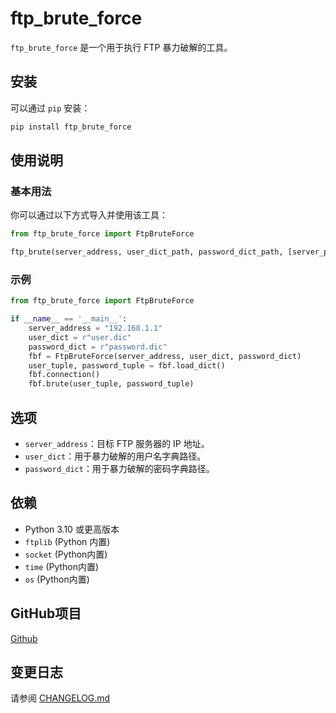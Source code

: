 # ftp_brute_force

`ftp_brute_force` 是一个用于执行 FTP 暴力破解的工具。

## 安装

可以通过 `pip` 安装：

```bash
pip install ftp_brute_force
```

## 使用说明

### 基本用法

你可以通过以下方式导入并使用该工具：

```python
from ftp_brute_force import FtpBruteForce

ftp_brute(server_address, user_dict_path, password_dict_path, [server_port])
```

### 示例

```python
from ftp_brute_force import FtpBruteForce

if __name__ == '__main__':
    server_address = "192.168.1.1"
    user_dict = r"user.dic"
    password_dict = r"password.dic"
    fbf = FtpBruteForce(server_address, user_dict, password_dict)
    user_tuple, password_tuple = fbf.load_dict()
    fbf.connection()
    fbf.brute(user_tuple, password_tuple)

```

## 选项

- `server_address`：目标 FTP 服务器的 IP 地址。
- `user_dict`：用于暴力破解的用户名字典路径。
- `password_dict`：用于暴力破解的密码字典路径。

## 依赖

- Python 3.10 或更高版本
- `ftplib` (Python 内置)
- `socket` (Python内置)
- `time` (Python内置)
- `os` (Python内置)

## GitHub项目
[Github](https://github.com/jacksonjapy/ftp_brute_force)

## 变更日志
请参阅 [CHANGELOG.md](CHANGELOG_cn)

